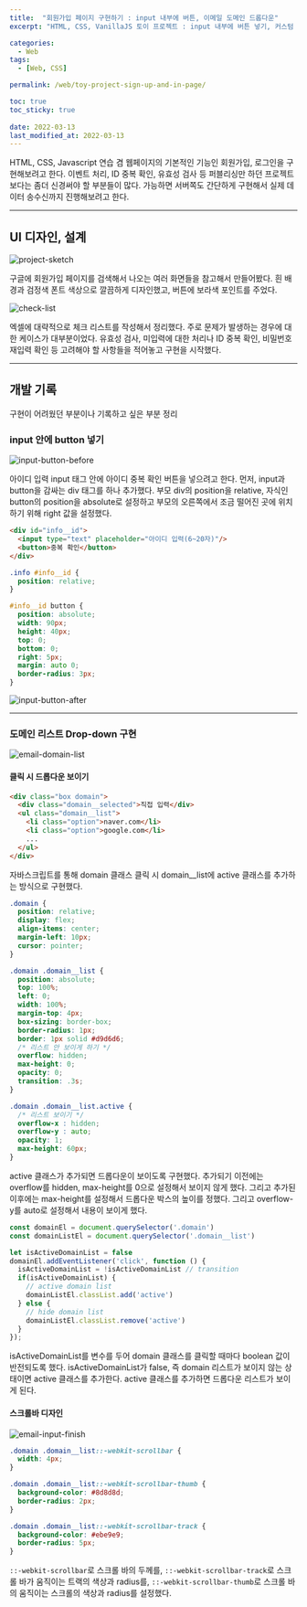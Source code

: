 ```yaml
---
title:  "회원가입 페이지 구현하기 : input 내부에 버튼, 이메일 도메인 드롭다운"
excerpt: "HTML, CSS, VanillaJS 토이 프로젝트 : input 내부에 버튼 넣기, 커스텀 drop down 구현하기"

categories:
  - Web
tags:
  - [Web, CSS]

permalink: /web/toy-project-sign-up-and-in-page/

toc: true
toc_sticky: true
 
date: 2022-03-13
last_modified_at: 2022-03-13
---
```


HTML, CSS, Javascript 연습 겸 웹페이지의 기본적인 기능인 회원가입, 로그인을 구현해보려고 한다. 이벤트 처리, ID 중복 확인, 유효성 검사 등 퍼블리싱만 하던 프로젝트보다는 좀더 신경써야 할 부분들이 많다. 가능하면 서버쪽도 간단하게 구현해서 실제 데이터 송수신까지 진행해보려고 한다. 

---

## UI 디자인, 설계

![project-sketch](/assets/images/posts_img/web-toy-project-sign-up-and-in-page/project-sketch.png)

구글에 회원가입 페이지를 검색해서 나오는 여러 화면들을 참고해서 만들어봤다. 흰 배경과 검정색 폰트 색상으로 깔끔하게 디자인했고, 버튼에 보라색 포인트를 주었다.

![check-list](/assets/images/posts_img/web-toy-project-sign-up-and-in-page/check-list.png)

엑셀에 대략적으로 체크 리스트를 작성해서 정리했다. 주로 문제가 발생하는 경우에 대한 케이스가 대부분이었다. 유효성 검사, 미입력에 대한 처리나 ID 중복 확인, 비밀번호 재입력 확인 등 고려해야 할 사항들을 적어놓고 구현을 시작했다.

---

## 개발 기록

구현이 어려웠던 부분이나 기록하고 싶은 부분 정리

### input 안에 button 넣기

![input-button-before](/assets/images/posts_img/web-toy-project-sign-up-and-in-page/input-button-before.png)

아이디 입력 input 태그 안에 아이디 중복 확인 버튼을 넣으려고 한다. 먼저, input과 button을 감싸는 div 태그를 하나 추가했다. 부모 div의 position을 relative, 자식인 button의 position을 absolute로 설정하고 부모의 오른쪽에서 조금 떨어진 곳에 위치하기 위해 right 값을 설정했다.

```html
<div id="info__id">
  <input type="text" placeholder="아이디 입력(6~20자)"/>
  <button>중복 확인</button>
</div>
```

```css
.info #info__id {
  position: relative;
}

#info__id button {
  position: absolute;
  width: 90px;
  height: 40px;
  top: 0;
  bottom: 0;
  right: 5px;
  margin: auto 0;
  border-radius: 3px;
}
```

![input-button-after](/assets/images/posts_img/web-toy-project-sign-up-and-in-page/input-button-after.png)


---

### 도메인 리스트 Drop-down 구현

![email-domain-list](/assets/images/posts_img/web-toy-project-sign-up-and-in-page/email-domain-list.gif)

#### 클릭 시 드롭다운 보이기

```html
<div class="box domain">
  <div class="domain__selected">직접 입력</div>
  <ul class="domain__list">
    <li class="option">naver.com</li>
    <li class="option">google.com</li>
    ...
  </ul>
</div>
```
자바스크립트를 통해 domain 클래스 클릭 시 domain__list에 active 클래스를 추가하는 방식으로 구현했다. 

```css
.domain {
  position: relative;
  display: flex;
  align-items: center;
  margin-left: 10px;
  cursor: pointer;
}

.domain .domain__list {
  position: absolute;
  top: 100%; 
  left: 0;
  width: 100%;
  margin-top: 4px;
  box-sizing: border-box;
  border-radius: 1px;
  border: 1px solid #d9d6d6;
  /* 리스트 안 보이게 하기 */
  overflow: hidden;
  max-height: 0;
  opacity: 0;
  transition: .3s;
}

.domain .domain__list.active {
  /* 리스트 보이기 */
  overflow-x : hidden;
  overflow-y : auto;
  opacity: 1;
  max-height: 60px;
}
```

active 클래스가 추가되면 드롭다운이 보이도록 구현했다. 추가되기 이전에는 overflow를 hidden, max-height를 0으로 설정해서 보이지 않게 했다. 그리고 추가된 이후에는 max-height를 설정해서 드롭다운 박스의 높이를 정했다. 그리고 overflow-y를 auto로 설정해서 내용이 보이게 했다.

```javascript
const domainEl = document.querySelector('.domain')
const domainListEl = document.querySelector('.domain__list')

let isActiveDomainList = false
domainEl.addEventListener('click', function () {
  isActiveDomainList = !isActiveDomainList // transition
  if(isActiveDomainList) {
    // active domain list
    domainListEl.classList.add('active')
  } else {
    // hide domain list
    domainListEl.classList.remove('active')
  }
});
```

isActiveDomainList를 변수를 두어 domain 클래스를 클릭할 때마다 boolean 값이 반전되도록 했다. isActiveDomainList가 false, 즉 domain 리스트가 보이지 않는 상태이면 active 클래스를 추가한다. active 클래스를 추가하면 드롭다운 리스트가 보이게 된다.

#### 스크롤바 디자인

![email-input-finish](/assets/images/posts_img/web-toy-project-sign-up-and-in-page/email-input-finish.png)

```css
.domain .domain__list::-webkit-scrollbar {
  width: 4px;
}

.domain .domain__list::-webkit-scrollbar-thumb {
  background-color: #8d8d8d;
  border-radius: 2px;
}

.domain .domain__list::-webkit-scrollbar-track {
  background-color: #ebe9e9;
  border-radius: 5px;
}
```

`::-webkit-scrollbar`로 스크롤 바의 두께를, `::-webkit-scrollbar-track`로 스크롤 바가 움직이는 트랙의 색상과 radius를, `::-webkit-scrollbar-thumb`로 스크롤 바의 움직이는 스크롤의 색상과 radius를 설정했다.
